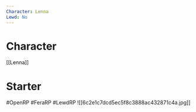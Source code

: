 ```yaml
---
Character: Lenna
Lewd: No
---
```

# Character
[[Lenna]]

# Starter


#OpenRP #FeraRP #LewdRP
![[6c2e1c7dcd5ec5f8c3888ac432871c4a.jpg]]